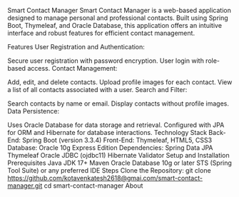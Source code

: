 Smart Contact Manager
Smart Contact Manager is a web-based application designed to manage personal and professional contacts. Built using Spring Boot, Thymeleaf, and Oracle Database, this application offers an intuitive interface and robust features for efficient contact management.

Features
User Registration and Authentication:

Secure user registration with password encryption.
User login with role-based access.
Contact Management:

Add, edit, and delete contacts.
Upload profile images for each contact.
View a list of all contacts associated with a user.
Search and Filter:

Search contacts by name or email.
Display contacts without profile images.
Data Persistence:

Uses Oracle Database for data storage and retrieval.
Configured with JPA for ORM and Hibernate for database interactions.
Technology Stack
Back-End: Spring Boot (version 3.3.4)
Front-End: Thymeleaf, HTML5, CSS3
Database: Oracle 10g Express Edition
Dependencies:
Spring Data JPA
Thymeleaf
Oracle JDBC (ojdbc11)
Hibernate Validator
Setup and Installation
Prerequisites
Java JDK 17+
Maven
Oracle Database 10g or later
STS (Spring Tool Suite) or any preferred IDE
Steps
Clone the Repository:
git clone https://github.com/kotavenkatesh2618@gmai.com/smart-contact-manager.git
cd smart-contact-manager
About
